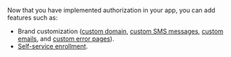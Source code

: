 Now that you have implemented authorization in your app, you can add features such as:

* Brand customization ([custom domain](/docs/guides/custom-url-domain/), [custom SMS messages](/docs/guides/custom-sms-messaging/), [custom emails](/docs/guides/custom-url-domain/main/#about-custom-email-notification-domains), and [custom error pages](/docs/guides/custom-error-pages/)).
* [Self-service enrollment](/docs/guides/oie-embedded-sdk-use-case-self-reg/).
